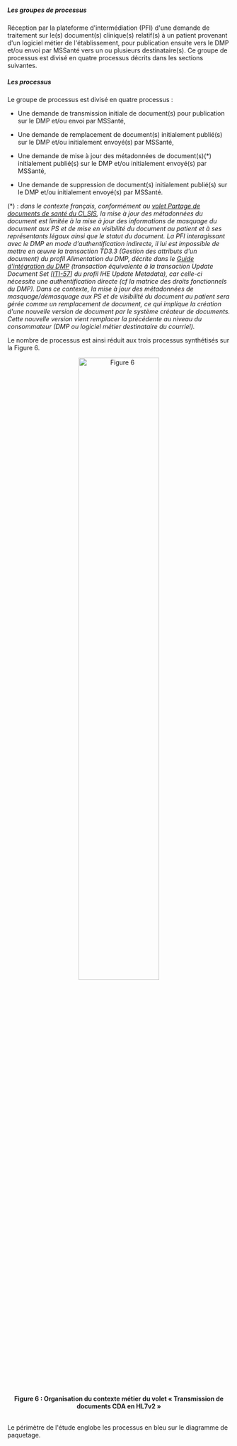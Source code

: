 ##### Les groupes de processus

Réception par la plateforme d'intermédiation (PFI) d'une demande de traitement sur le(s) document(s) clinique(s) relatif(s) à un patient provenant d'un logiciel métier de l'établissement, pour publication ensuite vers le DMP et/ou envoi par MSSanté vers un ou plusieurs destinataire(s). Ce groupe de processus est divisé en quatre processus décrits dans les sections suivantes.

##### Les processus

Le groupe de processus est divisé en quatre processus :

-   Une demande de transmission initiale de document(s) pour publication sur le DMP et/ou envoi par MSSanté,

-   Une demande de remplacement de document(s) initialement publié(s) sur le DMP et/ou initialement envoyé(s) par MSSanté,

-   Une demande de mise à jour des métadonnées de document(s)(\*) initialement publié(s) sur le DMP et/ou initialement envoyé(s) par MSSanté,

-   Une demande de suppression de document(s) initialement publié(s) sur le DMP et/ou initialement envoyé(s) par MSSanté.

(\*) : _dans le contexte français, conformément au [volet Partage de documents de santé du CI_SIS](https://esante.gouv.fr/volet-partage-de-documents-de-sante), la mise à jour des métadonnées du document est limitée à la mise à jour des informations de masquage du document aux PS et de mise en visibilité du document au patient et à ses représentants légaux ainsi que le statut du document.
La PFI interagissant avec le DMP en mode d'authentification indirecte, il lui est impossible de mettre en œuvre la transaction TD3.3 (Gestion des attributs d'un document) du profil Alimentation du DMP, décrite dans le [Guide d'intégration du DMP](https://industriels.sesam-vitale.fr/) (transaction équivalente à la
transaction Update Document Set \[[ITI-57](https://profiles.ihe.net/ITI/TF/Volume2/ITI-57.html)\] du profil IHE Update Metadata), car celle-ci nécessite une authentification directe (cf la matrice des droits fonctionnels du DMP).
Dans ce contexte, la mise à jour des métadonnées de masquage/démasquage aux PS et de visibilité du document au patient sera gérée comme un remplacement de document, ce qui implique la création d'une nouvelle version de document par le système créateur de documents. Cette nouvelle version vient remplacer la précédente au niveau du consommateur (DMP ou logiciel métier destinataire du courriel)._

Le nombre de processus est ainsi réduit aux trois processus synthétisés sur la Figure 6.

<div class="figure" style='text-align: center;'>
    <img src="image11.png" alt="Figure 6" title="Figure 6 : Organisation du contexte métier du volet « Transmission de documents CDA en HL7v2 »" style="width:60%;">
    <figcaption><b>Figure 6 : Organisation du contexte métier du volet « Transmission de documents CDA en HL7v2 »</b></figcaption>
</div>    
<br>

Le périmètre de l'étude englobe les processus en bleu sur le diagramme de paquetage.
